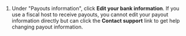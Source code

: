 1. Under "Payouts information", click **Edit your bank information**. If you use a fiscal host to receive payouts, you cannot edit your payout information directly but can click the **Contact support** link to get help changing payout information.

